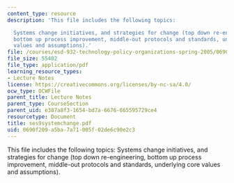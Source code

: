 ```yaml
---
content_type: resource
description: 'This file includes the following topics:

  Systems change initiatives, and strategies for change (top down re-engineering,
  bottom up process improvement, middle-out protocols and standards, underlying core
  values and assumptions).'
file: /courses/esd-932-technology-policy-organizations-spring-2005/0690f209a5ba7a71005f02de6c90e2c3_ses9systemchange.pdf
file_size: 55402
file_type: application/pdf
learning_resource_types:
- Lecture Notes
license: https://creativecommons.org/licenses/by-nc-sa/4.0/
ocw_type: OCWFile
parent_title: Lecture Notes
parent_type: CourseSection
parent_uid: e387a8f3-1654-bd7a-6676-665595729ce4
resourcetype: Document
title: ses9systemchange.pdf
uid: 0690f209-a5ba-7a71-005f-02de6c90e2c3
---
```

This file includes the following topics:
Systems change initiatives, and strategies for change (top down re-engineering, bottom up process improvement, middle-out protocols and standards, underlying core values and assumptions).